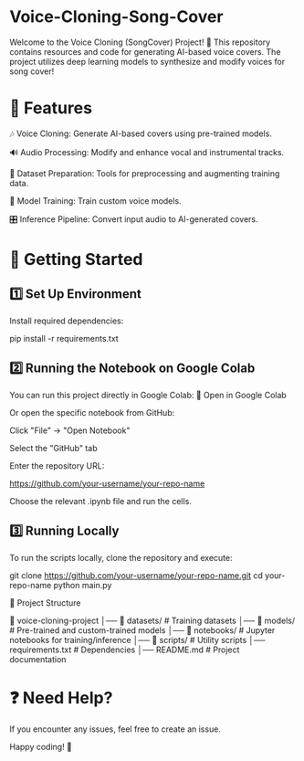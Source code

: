 # Voice-Cloning-Song-Cover
Welcome to the Voice Cloning (SongCover) Project! 🚀 This repository contains resources and code for generating AI-based voice covers. The project utilizes deep learning models to synthesize and modify voices for song cover!
# 📌 Features

🎶 Voice Cloning: Generate AI-based covers using pre-trained models.

🔊 Audio Processing: Modify and enhance vocal and instrumental tracks.

📁 Dataset Preparation: Tools for preprocessing and augmenting training data.

🤖 Model Training: Train custom voice models.

🎛 Inference Pipeline: Convert input audio to AI-generated covers.

# 🚀 Getting Started

## 1️⃣ Set Up Environment

Install required dependencies:

pip install -r requirements.txt

## 2️⃣ Running the Notebook on Google Colab

You can run this project directly in Google Colab:
🔗 Open in Google Colab

Or open the specific notebook from GitHub:

Click "File" → "Open Notebook"

Select the "GitHub" tab

Enter the repository URL:

https://github.com/your-username/your-repo-name

Choose the relevant .ipynb file and run the cells.

## 3️⃣ Running Locally

To run the scripts locally, clone the repository and execute:

git clone https://github.com/your-username/your-repo-name.git
cd your-repo-name
python main.py

📂 Project Structure

📁 voice-cloning-project
│── 📂 datasets/       # Training datasets
│── 📂 models/         # Pre-trained and custom-trained models
│── 📂 notebooks/      # Jupyter notebooks for training/inference
│── 📂 scripts/        # Utility scripts
│── requirements.txt   # Dependencies
│── README.md          # Project documentation

# ❓ Need Help?

If you encounter any issues, feel free to create an issue.

Happy coding! 🚀


